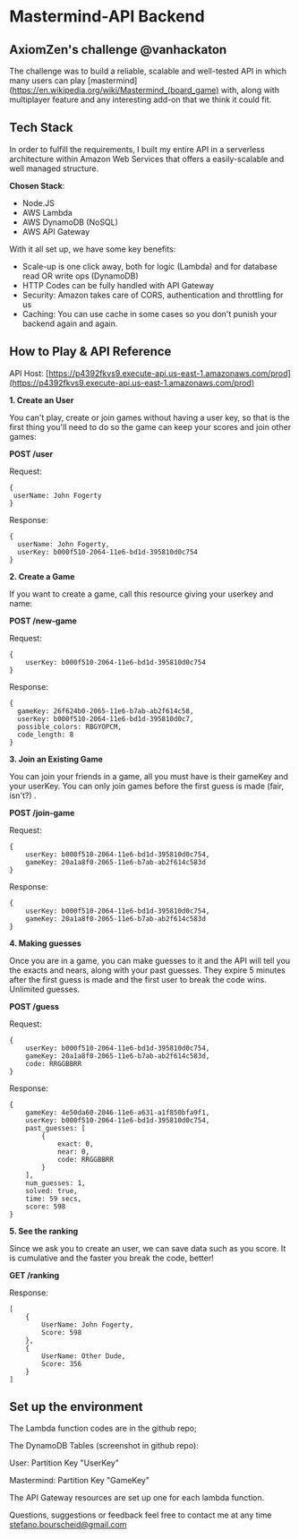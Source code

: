# Mastermind-API Backend
## AxiomZen's challenge @vanhackaton

The challenge was to build a reliable, scalable and well-tested API in which many users can play [mastermind](https://en.wikipedia.org/wiki/Mastermind_(board_game) with, along with multiplayer feature and any interesting add-on that we think it could fit.

## Tech Stack
In order to fulfill the requirements, I built my entire API in a serverless architecture within Amazon Web Services that offers a easily-scalable and well managed structure.

**Chosen Stack**:

* Node.JS
* AWS Lambda
* AWS DynamoDB (NoSQL)
* AWS API Gateway

With it all set up, we have some key benefits:
* Scale-up is one click away, both for logic (Lambda) and for database read OR write ops (DynamoDB)
* HTTP Codes can be fully handled with API Gateway
* Security: Amazon takes care of CORS, authentication and throttling for us
* Caching: You can use cache in some cases so you don't punish your backend again and again.

## How to Play & API Reference

API Host: [https://p4392fkvs9.execute-api.us-east-1.amazonaws.com/prod](https://p4392fkvs9.execute-api.us-east-1.amazonaws.com/prod)

**1. Create an User**

You can't play, create or join games without having a user key, so that is the first thing you'll need to do so the game can keep your scores and join other games:

**POST /user**

Request: 

	{
     userName: John Fogerty
	}

Response:

	{
      userName: John Fogerty,
      userKey: b000f510-2064-11e6-bd1d-395810d0c754
	}

**2. Create a Game**

If you want to create a game, call this resource giving your userkey and name:

**POST /new-game**

Request: 

	{
		userKey: b000f510-2064-11e6-bd1d-395810d0c754
	}

Response:

	{
      gameKey: 26f624b0-2065-11e6-b7ab-ab2f614c58,
      userKey: b000f510-2064-11e6-bd1d-395810d0c7,
      possible_colors: RBGYOPCM,
      code_length: 8
	}

**3. Join an Existing Game**

You can join your friends in a game, all you must have is their gameKey and your userKey. You can only join games before the first guess is made (fair, isn't?) .

**POST /join-game**

Request: 

	{
		userKey: b000f510-2064-11e6-bd1d-395810d0c754,
		gameKey: 20a1a8f0-2065-11e6-b7ab-ab2f614c583d
	}

Response:

	{
		userKey: b000f510-2064-11e6-bd1d-395810d0c754,
		gameKey: 20a1a8f0-2065-11e6-b7ab-ab2f614c583d
	}

**4. Making guesses**

Once you are in a game, you can make guesses to it and the API will tell you the exacts and nears, along with your past guesses. They expire 5 minutes after the first guess is made and the first user to break the code wins. Unlimited guesses.

**POST /guess**

Request: 

	{
		userKey: b000f510-2064-11e6-bd1d-395810d0c754,
		gameKey: 20a1a8f0-2065-11e6-b7ab-ab2f614c583d,
		code: RRGGBBRR
	}

Response:

	{
		gameKey: 4e50da60-2046-11e6-a631-a1f850bfa9f1,
		userKey: b000f510-2064-11e6-bd1d-395810d0c754,
		past_guesses: [
			{
				exact: 0,
				near: 0,
				code: RRGGBBRR
			}
		],
		num_guesses: 1,
		solved: true,
        time: 59 secs,
        score: 598
 	}

**5. See the ranking**

Since we ask you to create an user, we can save data such as you score. It is cumulative and the faster you break the code, better!

**GET /ranking**

Response:

	[
		{
        	UserName: John Fogerty,
            Score: 598
		},
        {
        	UserName: Other Dude,
            Score: 356
		}
	]

## Set up the environment

The Lambda function codes are in the github repo;

The DynamoDB Tables (screenshot in github repo):

User: Partition Key "UserKey"

Mastermind: Partition Key "GameKey"

The API Gateway resources are set up one for each lambda function.

Questions, suggestions or feedback feel free to contact me at any time
stefano.bourscheid@gmail.com



